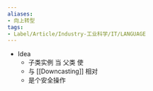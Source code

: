 ```yaml
---
aliases:
- 向上转型
tags:
- Label/Article/Industry-工业科学/IT/LANGUAGE
---
```


- Idea
    - 子类实例 当 父类 使
    - 与 [[Downcasting]] 相对
    - 是个安全操作
